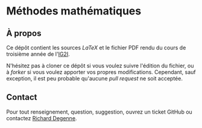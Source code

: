 Méthodes mathématiques
======================

À propos
--------

Ce dépôt contient les sources *LaTeX* et le fichier PDF rendu du cours de troisième année de l'[IG2I](http://www.ig2i.fr).

N'hésitez pas à cloner ce dépôt si vous voulez suivre l'édition du fichier, ou à *forker* si vous voulez apporter vos propres modifications. Cependant, sauf exception, il est peu probable qu'aucune *pull request* ne soit acceptée.

Contact
-------

Pour tout renseignement, question, suggestion, ouvrez un ticket GitHub ou contactez [Richard Degenne](mailto:richdeg2@gmail.com).
